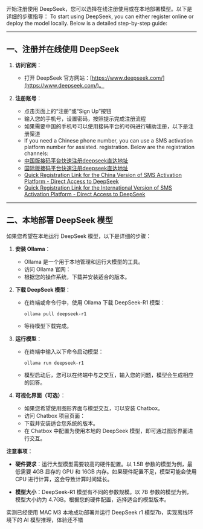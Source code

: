 开始注册使用 DeepSeek，您可以选择在线注册使用或在本地部署模型。以下是详细的步骤指导：
To start using DeepSeek, you can either register online or deploy the model locally. Below is a detailed step-by-step guide:

---

## **一、注册并在线使用 DeepSeek**

1. **访问官网**：
   - 打开 DeepSeek 官方网站：[https://www.deepseek.com/](https://www.deepseek.com/)。

2. **注册账号**：
   - 点击页面上的“注册”或“Sign Up”按钮
   - 输入您的手机号，设置密码，按照提示完成注册流程  
   - 如果需要中国的手机号可以使用接码平台的号码进行辅助注册，以下是注册渠道 
   - If you need a Chinese phone number, you can use a SMS activation platform number for assisted. registration. Below are the registration channels:
   - [中国版接码平台快速注册deepseek直达地址](http://h5.yezi66.net:90/invite/9607189)
   - [国际版接码平台快速注册deepseek直达地址](https://sms-activate.org/?ref=3245417)
   - [Quick Registration Link for the China Version of SMS Activation Platform - Direct Access to DeepSeek](http://h5.yezi66.net:90/invite/9607189)
   - [Quick Registration Link for the International Version of SMS Activation Platform - Direct Access to DeepSeek](https://sms-activate.org/?ref=3245417)
---

## **二、本地部署 DeepSeek 模型**

如果您希望在本地运行 DeepSeek 模型，以下是详细的步骤：

1. **安装 Ollama**：
   - Ollama 是一个用于本地管理和运行大模型的工具。
   - 访问 Ollama 官网：
   - 根据您的操作系统，下载并安装适合的版本。

2. **下载 DeepSeek 模型**：
   - 在终端或命令行中，使用 Ollama 下载 DeepSeek-R1 模型：
     ```
     ollama pull deepseek-r1
     ```
   - 等待模型下载完成。

3. **运行模型**：
   - 在终端中输入以下命令启动模型：
     ```
     ollama run deepseek-r1
     ```
   - 模型启动后，您可以在终端中与之交互，输入您的问题，模型会生成相应的回答。

4. **可视化界面（可选）**：
   - 如果您希望使用图形界面与模型交互，可以安装 Chatbox。
   - 访问 Chatbox 项目页面：
   - 下载并安装适合您系统的版本。
   - 在 Chatbox 中配置为使用本地的 DeepSeek 模型，即可通过图形界面进行交互。

**注意事项**：

- **硬件要求**：运行大型模型需要较高的硬件配置。以 1.5B 参数的模型为例，最低需要 4GB 显存的 GPU 和 16GB 内存。如果硬件配置不足，模型可能会使用 CPU 进行计算，这会导致计算时间延长。

- **模型大小**：DeepSeek-R1 模型有不同的参数规模。以 7B 参数的模型为例，模型大小约为 4.7GB。根据您的硬件配置，选择适合的模型版本。

实测已经使用 MAC M3 本地成功部署并运行 DeepSeek r1 模型7b，实现离线环境下的 AI 模型推理，体验还不错
